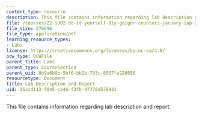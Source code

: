 ```yaml
---
content_type: resource
description: This file contains information regarding lab description and report.
file: /courses/22-s902-do-it-yourself-diy-geiger-counters-january-iap-2015/35ccd113f045ca46f3fb47778d578931_MIT22_S902IAP15_lab01.pdf
file_size: 276696
file_type: application/pdf
learning_resource_types:
- Labs
license: https://creativecommons.org/licenses/by-nc-sa/4.0/
ocw_type: OCWFile
parent_title: Labs
parent_type: CourseSection
parent_uid: 0b9a6b9b-5bf6-bb2b-733c-8567fa220058
resourcetype: Document
title: Lab Description and Report
uid: 35ccd113-f045-ca46-f3fb-47778d578931
---
```

This file contains information regarding lab description and report.